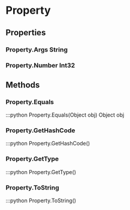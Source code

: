 # Property    

## Properties  
### Property.Args __String__
### Property.Number __Int32__ 
## Methods  
### Property.Equals
:::python
Property.Equals(Object obj)
  Object obj
### Property.GetHashCode
:::python
Property.GetHashCode()
### Property.GetType
:::python
Property.GetType()
### Property.ToString
:::python
Property.ToString()
